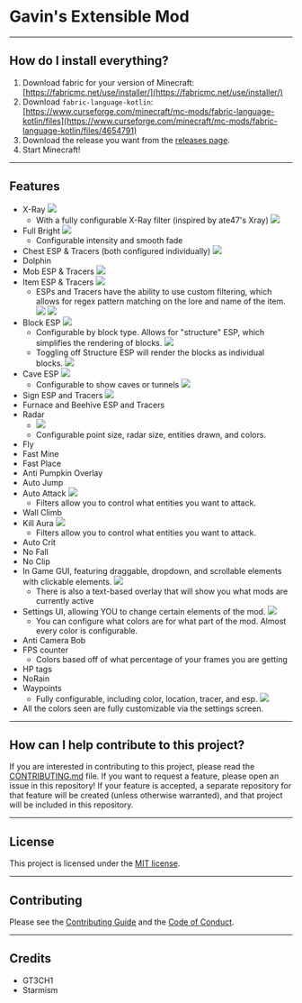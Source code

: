 # Gavin's Extensible Mod

---

## How do I install everything?

1. Download fabric for your version of
   Minecraft: [https://fabricmc.net/use/installer/](https://fabricmc.net/use/installer/)
2. Download
   `fabric-language-kotlin`: [https://www.curseforge.com/minecraft/mc-mods/fabric-language-kotlin/files](https://www.curseforge.com/minecraft/mc-mods/fabric-language-kotlin/files/4654791)
3. Download the release you want from the [releases page](https://github.com/gavinsmod/gavinsextensiblemod/releases).
4. Start Minecraft!

---

## Features

- X-Ray
  ![](src/main/resources/assets/gavinsmod/screenshots/xray.png)
    - With a fully configurable X-Ray filter (inspired by ate47's Xray)
      ![](src/main/resources/assets/gavinsmod/screenshots/xray-menu.png)
- Full Bright
  ![](src/main/resources/assets/gavinsmod/screenshots/fullbright.png)
    - Configurable intensity and smooth fade
- Chest ESP & Tracers (both configured individually)
  ![](src/main/resources/assets/gavinsmod/screenshots/chests.png)
- Dolphin
- Mob ESP & Tracers
  ![](src/main/resources/assets/gavinsmod/screenshots/mobs.png)
- Item ESP & Tracers
  ![](src/main/resources/assets/gavinsmod/screenshots/items.png)
    - ESPs and Tracers have the ability to use custom filtering, which allows for regex pattern matching on the lore and
      name of the item.
      ![](src/main/resources/assets/gavinsmod/screenshots/item_esp_filter_list.png)
      ![](src/main/resources/assets/gavinsmod/screenshots/item_filter.png)
- Block ESP
  ![](src/main/resources/assets/gavinsmod/screenshots/blockesp_list.png)
    - Configurable by block type. Allows for "structure" ESP, which simplifies the rendering of blocks.
      ![](src/main/resources/assets/gavinsmod/screenshots/blockesp_structure.png)
    - Toggling off Structure ESP will render the blocks as individual blocks.
      ![](src/main/resources/assets/gavinsmod/screenshots/blockesp.png)
- Cave ESP
  ![](src/main/resources/assets/gavinsmod/screenshots/caveesp_caves.png)
    - Configurable to show caves or tunnels
      ![](src/main/resources/assets/gavinsmod/screenshots/caveesp_tunnels.png)
- Sign ESP and Tracers
  ![](src/main/resources/assets/gavinsmod/screenshots/signesp.png)
- Furnace and Beehive ESP and Tracers
- Radar
    - ![](src/main/resources/assets/gavinsmod/screenshots/radar.png)
    - Configurable point size, radar size, entities drawn, and colors.
- Fly
- Fast Mine
- Fast Place
- Anti Pumpkin Overlay
- Auto Jump
- Auto Attack
  ![](src/main/resources/assets/gavinsmod/screenshots/autoattack.png)
    - Filters allow you to control what entities you want to attack.
- Wall Climb
- Kill Aura
  ![](src/main/resources/assets/gavinsmod/screenshots/killaura.png)
    - Filters allow you to control what entities you want to attack.
- Auto Crit
- No Fall
- No Clip
- In Game GUI, featuring draggable, dropdown, and scrollable elements with clickable elements.
  ![](src/main/resources/assets/gavinsmod/screenshots/gui.png)
    - There is also a text-based overlay that will show you what mods are currently active
- Settings UI, allowing YOU to change certain elements of the mod.
  ![](src/main/resources/assets/gavinsmod/screenshots/settings.png)
    - You can configure what colors are for what part of the mod. Almost every color is configurable.
- Anti Camera Bob
- FPS counter
    - Colors based off of what percentage of your frames you are getting
- HP tags
- NoRain
- Waypoints
    - Fully configurable, including color, location, tracer, and esp.
      ![](src/main/resources/assets/gavinsmod/screenshots/waypoint.png)
- All the colors seen are fully customizable via the settings screen.

---

## How can I help contribute to this project?

If you are interested in contributing to this project, please read the [CONTRIBUTING.md](CONTRIBUTING.md) file.
If you want to request a feature, please open an issue in this repository! If your feature is accepted,
a separate repository for that feature will be created (unless otherwise warranted), and that project will be included
in this repository.

---

## License

This project is licensed under the [MIT license](LICENSE).

---

## Contributing

Please see the [Contributing Guide](CONTRIBUTING.md) and the [Code of Conduct](CODE_OF_CONDUCT.md).

---

## Credits

- GT3CH1
- Starmism
